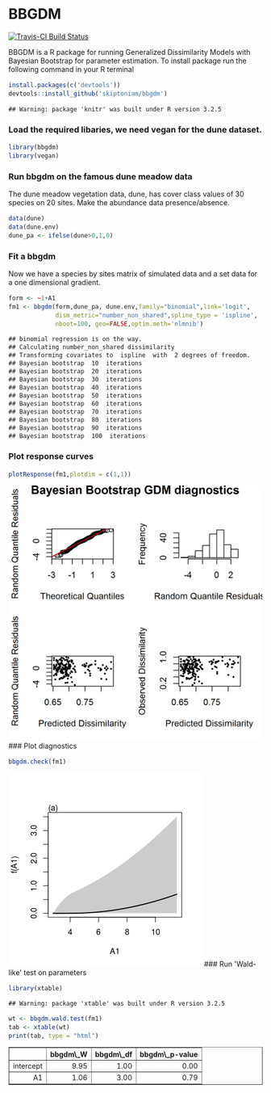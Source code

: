 BBGDM
=====

[![Travis-CI Build Status](https://travis-ci.org/skiptoniam/bbgdm.svg?branch=master)](https://travis-ci.org/skiptoniam/bbgdm)

BBGDM is a R package for running Generalized Dissimilarity Models with Bayesian Bootstrap for parameter estimation. To install package run the following command in your R terminal

``` r
install.packages(c('devtools'))
devtools::install_github('skiptoniam/bbgdm')
```

    ## Warning: package 'knitr' was built under R version 3.2.5

### Load the required libaries, we need vegan for the dune dataset.

``` r
library(bbgdm)
library(vegan)
```

### Run bbgdm on the famous dune meadow data

The dune meadow vegetation data, dune, has cover class values of 30 species on 20 sites. Make the abundance data presence/absence.

``` r
data(dune)
data(dune.env)
dune_pa <- ifelse(dune>0,1,0)
```

### Fit a bbgdm

Now we have a species by sites matrix of simulated data and a set data for a one dimensional gradient.

``` r
form <- ~1+A1
fm1 <- bbgdm(form,dune_pa, dune.env,family="binomial",link='logit',
             dism_metric="number_non_shared",spline_type = 'ispline',
             nboot=100, geo=FALSE,optim.meth='nlmnib')
```

    ## binomial regression is on the way. 
    ## Calculating number_non_shared dissimilarity
    ## Transforming covariates to  ispline  with  2 degrees of freedom.
    ## Bayesian bootstrap  10  iterations
    ## Bayesian bootstrap  20  iterations
    ## Bayesian bootstrap  30  iterations
    ## Bayesian bootstrap  40  iterations
    ## Bayesian bootstrap  50  iterations
    ## Bayesian bootstrap  60  iterations
    ## Bayesian bootstrap  70  iterations
    ## Bayesian bootstrap  80  iterations
    ## Bayesian bootstrap  90  iterations
    ## Bayesian bootstrap  100  iterations

### Plot response curves

``` r
plotResponse(fm1,plotdim = c(1,1))
```

![](readme_files/figure-markdown_github/unnamed-chunk-6-1.png) \#\#\# Plot diagnostics

``` r
bbgdm.check(fm1)
```

![](readme_files/figure-markdown_github/unnamed-chunk-7-1.png) \#\#\# Run 'Wald-like' test on parameters

``` r
library(xtable)
```

    ## Warning: package 'xtable' was built under R version 3.2.5

``` r
wt <- bbgdm.wald.test(fm1)
tab <- xtable(wt)
print(tab, type = "html")
```

<!-- html table generated in R 3.2.2 by xtable 1.8-2 package -->
<!-- Tue Jun 14 12:14:17 2016 -->
<table border="1">
<tr>
<th>
</th>
<th>
bbgdm\_W
</th>
<th>
bbgdm\_df
</th>
<th>
bbgdm\_p-value
</th>
</tr>
<tr>
<td align="right">
intercept
</td>
<td align="right">
9.95
</td>
<td align="right">
1.00
</td>
<td align="right">
0.00
</td>
</tr>
<tr>
<td align="right">
A1
</td>
<td align="right">
1.06
</td>
<td align="right">
3.00
</td>
<td align="right">
0.79
</td>
</tr>
</table>
